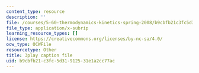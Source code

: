 ```yaml
---
content_type: resource
description: ''
file: /courses/5-60-thermodynamics-kinetics-spring-2008/b9cbfb21c3fc5d31912531e1a2cc77ac_U2BNmEnry6E.vtt
file_type: application/x-subrip
learning_resource_types: []
license: https://creativecommons.org/licenses/by-nc-sa/4.0/
ocw_type: OCWFile
resourcetype: Other
title: 3play caption file
uid: b9cbfb21-c3fc-5d31-9125-31e1a2cc77ac
---
```

